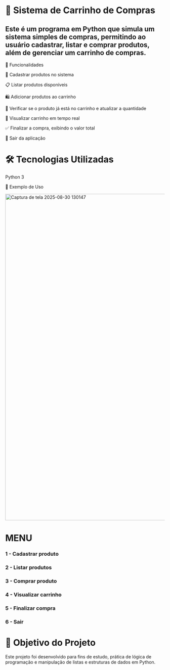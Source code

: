 # 🛒 Sistema de Carrinho de Compras

## Este é um programa em Python que simula um sistema simples de compras, permitindo ao usuário cadastrar, listar e comprar produtos, além de gerenciar um carrinho de compras.

🚀 Funcionalidades

📌 Cadastrar produtos no sistema

📋 Listar produtos disponíveis

🛍 Adicionar produtos ao carrinho

🔄 Verificar se o produto já está no carrinho e atualizar a quantidade

🧾 Visualizar carrinho em tempo real

✅ Finalizar a compra, exibindo o valor total

🚪 Sair da aplicação

# 🛠 Tecnologias Utilizadas

 Python 3

📸 Exemplo de Uso

<img width="1918" height="1033" alt="Captura de tela 2025-08-30 130147" src="https://github.com/user-attachments/assets/f85d18e5-4bd2-49f7-9877-ae0738048d41" />


 # MENU 
### 1 - Cadastrar produto
### 2 - Listar produtos
### 3 - Comprar produto
### 4 - Visualizar carrinho
### 5 - Finalizar compra
### 6 - Sair




# 🎯 Objetivo do Projeto

Este projeto foi desenvolvido para fins de estudo, prática de lógica de programação e manipulação de listas e estruturas de dados em Python.
